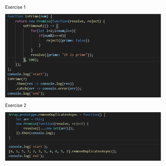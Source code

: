 Exercise 1

![first js file](https://github.com/hgebrekidan/cs445_labs/blob/main/lab5/first.png)

Exercise 2

![first js file](https://github.com/hgebrekidan/cs445_labs/blob/main/lab5/second.png)
